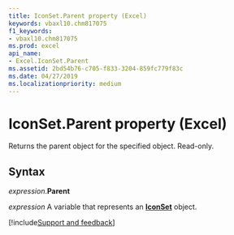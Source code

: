 ```yaml
---
title: IconSet.Parent property (Excel)
keywords: vbaxl10.chm817075
f1_keywords:
- vbaxl10.chm817075
ms.prod: excel
api_name:
- Excel.IconSet.Parent
ms.assetid: 2bd54b76-c705-f833-3204-859fc779f83c
ms.date: 04/27/2019
ms.localizationpriority: medium
---
```



# IconSet.Parent property (Excel)

Returns the parent object for the specified object. Read-only.


## Syntax

_expression_.**Parent**

_expression_ A variable that represents an **[IconSet](Excel.IconSet.md)** object.




[!include[Support and feedback](~/includes/feedback-boilerplate.md)]